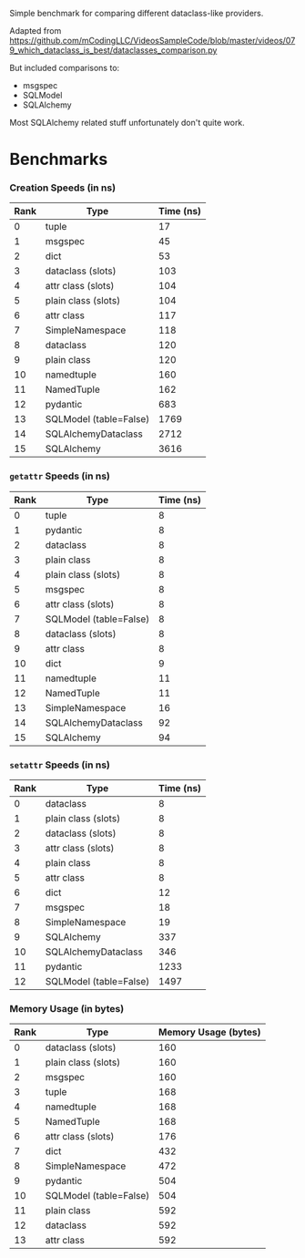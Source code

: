 Simple benchmark for comparing different dataclass-like providers.

Adapted from https://github.com/mCodingLLC/VideosSampleCode/blob/master/videos/079_which_dataclass_is_best/dataclasses_comparison.py

But included comparisons to:
- msgspec
- SQLModel
- SQLAlchemy

Most SQLAlchemy related stuff unfortunately don't quite work.

# Benchmarks
### Creation Speeds (in ns)

| Rank | Type                        | Time (ns) |
|------|-----------------------------|-----------|
| 0    | tuple                       | 17        |
| 1    | msgspec                     | 45        |
| 2    | dict                        | 53        |
| 3    | dataclass (slots)           | 103       |
| 4    | attr class (slots)          | 104       |
| 5    | plain class (slots)         | 104       |
| 6    | attr class                  | 117       |
| 7    | SimpleNamespace             | 118       |
| 8    | dataclass                   | 120       |
| 9    | plain class                 | 120       |
| 10   | namedtuple                  | 160       |
| 11   | NamedTuple                  | 162       |
| 12   | pydantic                    | 683       |
| 13   | SQLModel (table=False)      | 1769      |
| 14   | SQLAlchemyDataclass         | 2712      |
| 15   | SQLAlchemy                  | 3616      |

### `getattr` Speeds (in ns)

| Rank | Type                        | Time (ns) |
|------|-----------------------------|-----------|
| 0    | tuple                       | 8         |
| 1    | pydantic                    | 8         |
| 2    | dataclass                   | 8         |
| 3    | plain class                 | 8         |
| 4    | plain class (slots)         | 8         |
| 5    | msgspec                     | 8         |
| 6    | attr class (slots)          | 8         |
| 7    | SQLModel (table=False)      | 8         |
| 8    | dataclass (slots)           | 8         |
| 9    | attr class                  | 8         |
| 10   | dict                        | 9         |
| 11   | namedtuple                  | 11        |
| 12   | NamedTuple                  | 11        |
| 13   | SimpleNamespace             | 16        |
| 14   | SQLAlchemyDataclass         | 92        |
| 15   | SQLAlchemy                  | 94        |

### `setattr` Speeds (in ns)

| Rank | Type                        | Time (ns) |
|------|-----------------------------|-----------|
| 0    | dataclass                   | 8         |
| 1    | plain class (slots)         | 8         |
| 2    | dataclass (slots)           | 8         |
| 3    | attr class (slots)          | 8         |
| 4    | plain class                 | 8         |
| 5    | attr class                  | 8         |
| 6    | dict                        | 12        |
| 7    | msgspec                     | 18        |
| 8    | SimpleNamespace             | 19        |
| 9    | SQLAlchemy                  | 337       |
| 10   | SQLAlchemyDataclass         | 346       |
| 11   | pydantic                    | 1233      |
| 12   | SQLModel (table=False)      | 1497      |

### Memory Usage (in bytes)

| Rank | Type                        | Memory Usage (bytes) |
|------|-----------------------------|----------------------|
| 0    | dataclass (slots)           | 160                  |
| 1    | plain class (slots)         | 160                  |
| 2    | msgspec                     | 160                  |
| 3    | tuple                       | 168                  |
| 4    | namedtuple                  | 168                  |
| 5    | NamedTuple                  | 168                  |
| 6    | attr class (slots)          | 176                  |
| 7    | dict                        | 432                  |
| 8    | SimpleNamespace             | 472                  |
| 9    | pydantic                    | 504                  |
| 10   | SQLModel (table=False)      | 504                  |
| 11   | plain class                 | 592                  |
| 12   | dataclass                   | 592                  |
| 13   | attr class                  | 592                  |

